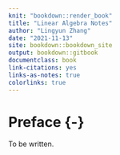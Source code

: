 ```yaml
--- 
knit: "bookdown::render_book"
title: "Linear Algebra Notes"
author: "Lingyun Zhang"
date: "2021-11-13"
site: bookdown::bookdown_site
output: bookdown::gitbook
documentclass: book
link-citations: yes
links-as-notes: true
colorlinks: true
---
```






# Preface {-}

To be written.
